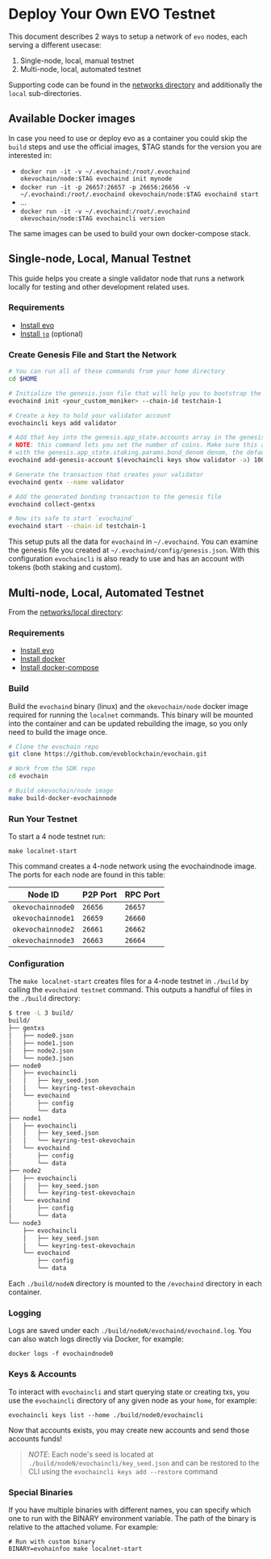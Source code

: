 # Deploy Your Own EVO Testnet

This document describes 2 ways to setup a network of `evo` nodes, each serving a different usecase:

1. Single-node, local, manual testnet
2. Multi-node, local, automated testnet

Supporting code can be found in the [networks directory](https://github.com/evoblockchain/evochain/tree/dev/networks) and additionally the `local` sub-directories.

## Available Docker images

In case you need to use or deploy evo as a container you could skip the `build` steps and use the official images, \$TAG stands for the version you are interested in:

* `docker run -it -v ~/.evochaind:/root/.evochaind okevochain/node:$TAG evochaind init mynode`
* `docker run -it -p 26657:26657 -p 26656:26656 -v ~/.evochaind:/root/.evochaind okevochain/node:$TAG evochaind start`
* ...
* `docker run -it -v ~/.evochaind:/root/.evochaind okevochain/node:$TAG evochaincli version`

The same images can be used to build your own docker-compose stack.

## Single-node, Local, Manual Testnet

This guide helps you create a single validator node that runs a network locally for testing and other development related uses.

### Requirements

- [Install evo](./install-evo.html)
- [Install `jq`](https://stedolan.github.io/jq/download/) (optional)

### Create Genesis File and Start the Network

```bash
# You can run all of these commands from your home directory
cd $HOME

# Initialize the genesis.json file that will help you to bootstrap the network
evochaind init <your_custom_moniker> --chain-id testchain-1

# Create a key to hold your validator account
evochaincli keys add validator

# Add that key into the genesis.app_state.accounts array in the genesis file
# NOTE: this command lets you set the number of coins. Make sure this account has some coins
# with the genesis.app_state.staking.params.bond_denom denom, the default is staking
evochaind add-genesis-account $(evochaincli keys show validator -a) 1000000000evo

# Generate the transaction that creates your validator
evochaind gentx --name validator

# Add the generated bonding transaction to the genesis file
evochaind collect-gentxs

# Now its safe to start `evochaind`
evochaind start --chain-id testchain-1
```

This setup puts all the data for `evochaind` in `~/.evochaind`. You can examine the genesis file you created at `~/.evochaind/config/genesis.json`. With this configuration `evochaincli` is also ready to use and has an account with tokens (both staking and custom).

## Multi-node, Local, Automated Testnet

From the [networks/local directory](https://github.com/evoblockchain/evochain/tree/dev/networks/local):

### Requirements

- [Install evo](./install-evo.html)
- [Install docker](https://docs.docker.com/engine/installation/)
- [Install docker-compose](https://docs.docker.com/compose/install/)

### Build

Build the `evochaind` binary (linux) and the `okevochain/node` docker image required for running the `localnet` commands. This binary will be mounted into the container and can be updated rebuilding the image, so you only need to build the image once.

```bash
# Clone the evochain repo
git clone https://github.com/evoblockchain/evochain.git

# Work from the SDK repo
cd evochain

# Build okevochain/node image
make build-docker-evochainnode
```

### Run Your Testnet

To start a 4 node testnet run:

```
make localnet-start
```

This command creates a 4-node network using the evochaindnode image.
The ports for each node are found in this table:

| Node ID     | P2P Port | RPC Port |
| ----------- | -------- | -------- |
| `okevochainnode0` | `26656`  | `26657`  |
| `okevochainnode1` | `26659`  | `26660`  |
| `okevochainnode2` | `26661`  | `26662`  |
| `okevochainnode3` | `26663`  | `26664`  |

### Configuration

The `make localnet-start` creates files for a 4-node testnet in `./build` by
calling the `evochaind testnet` command. This outputs a handful of files in the
`./build` directory:

```bash
$ tree -L 3 build/
build/
├── gentxs
│   ├── node0.json
│   ├── node1.json
│   ├── node2.json
│   └── node3.json
├── node0
│   ├── evochaincli
│   │   ├── key_seed.json
│   │   └── keyring-test-okevochain
│   └── evochaind
│       ├── config
│       └── data
├── node1
│   ├── evochaincli
│   │   ├── key_seed.json
│   │   └── keyring-test-okevochain
│   └── evochaind
│       ├── config
│       └── data
├── node2
│   ├── evochaincli
│   │   ├── key_seed.json
│   │   └── keyring-test-okevochain
│   └── evochaind
│       ├── config
│       └── data
└── node3
    ├── evochaincli
    │   ├── key_seed.json
    │   └── keyring-test-okevochain
    └── evochaind
        ├── config
        └── data
```

Each `./build/nodeN` directory is mounted to the `/evochaind` directory in each container.

### Logging

Logs are saved under each `./build/nodeN/evochaind/evochaind.log`. You can also watch logs
directly via Docker, for example:

```
docker logs -f evochaindnode0
```

### Keys & Accounts

To interact with `evochaincli` and start querying state or creating txs, you use the
`evochaincli` directory of any given node as your `home`, for example:

```shell
evochaincli keys list --home ./build/node0/evochaincli
```

Now that accounts exists, you may create new accounts and send those accounts
funds!

> _NOTE_: Each node's seed is located at `./build/nodeN/evochaincli/key_seed.json` and can be restored to the CLI using the `evochaincli keys add --restore` command

### Special Binaries

If you have multiple binaries with different names, you can specify which one to run with the BINARY environment variable. The path of the binary is relative to the attached volume. For example:

```
# Run with custom binary
BINARY=evohainfoo make localnet-start
```
